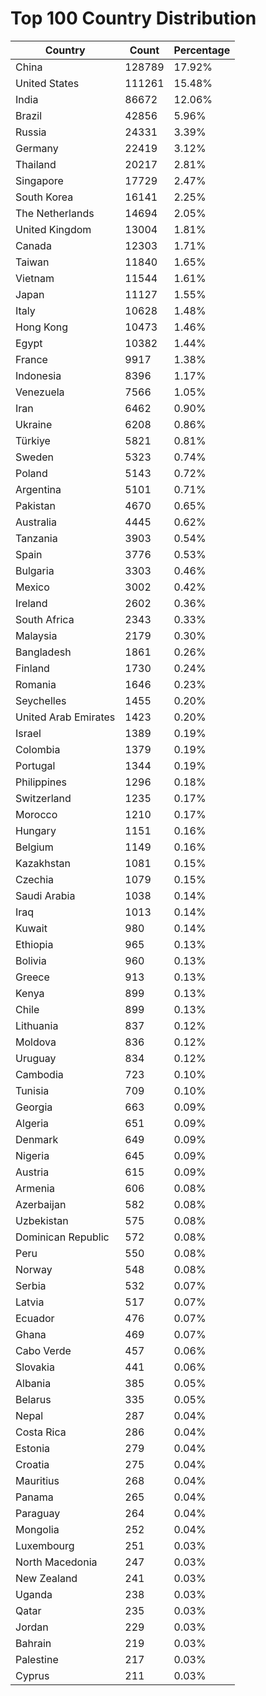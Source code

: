 # Top 100 Country Distribution
| Country | Count | Percentage |
|----|----|----|
| China | 128789 | 17.92% |
| United States | 111261 | 15.48% |
| India | 86672 | 12.06% |
| Brazil | 42856 | 5.96% |
| Russia | 24331 | 3.39% |
| Germany | 22419 | 3.12% |
| Thailand | 20217 | 2.81% |
| Singapore | 17729 | 2.47% |
| South Korea | 16141 | 2.25% |
| The Netherlands | 14694 | 2.05% |
| United Kingdom | 13004 | 1.81% |
| Canada | 12303 | 1.71% |
| Taiwan | 11840 | 1.65% |
| Vietnam | 11544 | 1.61% |
| Japan | 11127 | 1.55% |
| Italy | 10628 | 1.48% |
| Hong Kong | 10473 | 1.46% |
| Egypt | 10382 | 1.44% |
| France | 9917 | 1.38% |
| Indonesia | 8396 | 1.17% |
| Venezuela | 7566 | 1.05% |
| Iran | 6462 | 0.90% |
| Ukraine | 6208 | 0.86% |
| Türkiye | 5821 | 0.81% |
| Sweden | 5323 | 0.74% |
| Poland | 5143 | 0.72% |
| Argentina | 5101 | 0.71% |
| Pakistan | 4670 | 0.65% |
| Australia | 4445 | 0.62% |
| Tanzania | 3903 | 0.54% |
| Spain | 3776 | 0.53% |
| Bulgaria | 3303 | 0.46% |
| Mexico | 3002 | 0.42% |
| Ireland | 2602 | 0.36% |
| South Africa | 2343 | 0.33% |
| Malaysia | 2179 | 0.30% |
| Bangladesh | 1861 | 0.26% |
| Finland | 1730 | 0.24% |
| Romania | 1646 | 0.23% |
| Seychelles | 1455 | 0.20% |
| United Arab Emirates | 1423 | 0.20% |
| Israel | 1389 | 0.19% |
| Colombia | 1379 | 0.19% |
| Portugal | 1344 | 0.19% |
| Philippines | 1296 | 0.18% |
| Switzerland | 1235 | 0.17% |
| Morocco | 1210 | 0.17% |
| Hungary | 1151 | 0.16% |
| Belgium | 1149 | 0.16% |
| Kazakhstan | 1081 | 0.15% |
| Czechia | 1079 | 0.15% |
| Saudi Arabia | 1038 | 0.14% |
| Iraq | 1013 | 0.14% |
| Kuwait | 980 | 0.14% |
| Ethiopia | 965 | 0.13% |
| Bolivia | 960 | 0.13% |
| Greece | 913 | 0.13% |
| Kenya | 899 | 0.13% |
| Chile | 899 | 0.13% |
| Lithuania | 837 | 0.12% |
| Moldova | 836 | 0.12% |
| Uruguay | 834 | 0.12% |
| Cambodia | 723 | 0.10% |
| Tunisia | 709 | 0.10% |
| Georgia | 663 | 0.09% |
| Algeria | 651 | 0.09% |
| Denmark | 649 | 0.09% |
| Nigeria | 645 | 0.09% |
| Austria | 615 | 0.09% |
| Armenia | 606 | 0.08% |
| Azerbaijan | 582 | 0.08% |
| Uzbekistan | 575 | 0.08% |
| Dominican Republic | 572 | 0.08% |
| Peru | 550 | 0.08% |
| Norway | 548 | 0.08% |
| Serbia | 532 | 0.07% |
| Latvia | 517 | 0.07% |
| Ecuador | 476 | 0.07% |
| Ghana | 469 | 0.07% |
| Cabo Verde | 457 | 0.06% |
| Slovakia | 441 | 0.06% |
| Albania | 385 | 0.05% |
| Belarus | 335 | 0.05% |
| Nepal | 287 | 0.04% |
| Costa Rica | 286 | 0.04% |
| Estonia | 279 | 0.04% |
| Croatia | 275 | 0.04% |
| Mauritius | 268 | 0.04% |
| Panama | 265 | 0.04% |
| Paraguay | 264 | 0.04% |
| Mongolia | 252 | 0.04% |
| Luxembourg | 251 | 0.03% |
| North Macedonia | 247 | 0.03% |
| New Zealand | 241 | 0.03% |
| Uganda | 238 | 0.03% |
| Qatar | 235 | 0.03% |
| Jordan | 229 | 0.03% |
| Bahrain | 219 | 0.03% |
| Palestine | 217 | 0.03% |
| Cyprus | 211 | 0.03% |
